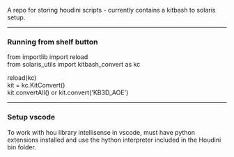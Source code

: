 A repo for storing houdini scripts - currently contains a kitbash to solaris setup. 

---
### Running from shelf button  
from importlib import reload  
from solaris_utils import kitbash_convert as kc  
  
reload(kc)  
kit = kc.KitConvert()  
kit.convertAll() or kit.convert('KB3D_AOE')  
  
---
### Setup vscode
To work with hou library intellisense in vscode, must have python extensions installed and use the hython interpreter included in the Houdini bin folder.  